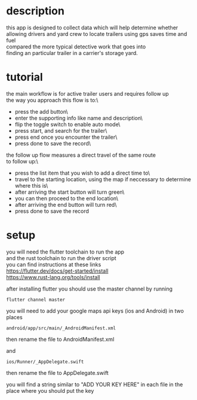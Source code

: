 # description
this app is designed to collect data which will help determine whether\
allowing drivers and yard crew to locate trailers using gps saves time and fuel\
compared the more typical detective work that goes into\
finding an particular trailer in a carrier's storage yard.

# tutorial
the main workflow is for active trailer users and requires follow up\
the way you approach this flow is to:\
* press the add button\
* enter the supporting info like name and description\
* flip the toggle switch to enable auto mode\
* press start, and search for the trailer\
* press end once you encounter the trailer\
* press done to save the record\

the follow up flow measures a direct travel of the same route\
to follow up:\
* press the list item that you wish to add a direct time to\
* travel to the starting location, using the map if neccessary to determine where this is\
* after arriving the start button will turn green\
* you can then proceed to the end location\
* after arriving the end button will turn red\
* press done to save the record


# setup
you will need the flutter toolchain to run the app\
and the rust toolchain to run the driver script\
you can find instructions at these links\
https://flutter.dev/docs/get-started/install  
https://www.rust-lang.org/tools/install

after installing flutter you should use the master channel by running
```
flutter channel master
```

you will need to add your google maps api keys (ios and Android) in two places
```
android/app/src/main/_AndroidManifest.xml
```
then rename the file to AndroidManifest.xml

and

```
ios/Runner/_AppDelegate.swift
```
then rename the file to AppDelegate.swift

you will find a string similar to "ADD YOUR KEY HERE" in each file in the place where you should put the key



